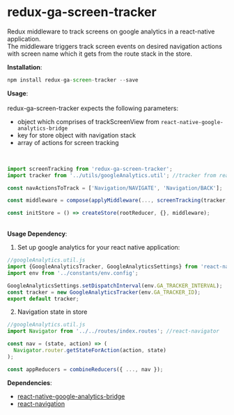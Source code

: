 # redux-ga-screen-tracker

Redux middleware to track screens on google analytics in a react-native application.<br>
The middleware triggers track screen events on desired navigation actions with screen name which it gets from the route stack in the store.

<strong>Installation</strong>:
```javascript
npm install redux-ga-screen-tracker --save
```

<strong>Usage</strong>:<br>
<br>redux-ga-screen-tracker expects the following parameters:

 * object which comprises of trackScreenView from ```react-native-google-analytics-bridge```
 * key for store object with navigation stack 
 * array of actions for screen tracking 
<br>

```javascript
import screenTracking from 'redux-ga-screen-tracker';
import tracker from '../utils/googleAnalytics.util'; //tracker from react-native-google-analytics-bridge

const navActionsToTrack = ['Navigation/NAVIGATE', 'Navigation/BACK'];

const middleware = compose(applyMiddleware(..., screenTracking(tracker, 'nav', navActionsToTrack)));

const initStore = () => createStore(rootReducer, {}, middleware);
```

<br><strong>Usage Dependency</strong>:<br>
1. Set up google analytics for your react native application:
```javascript
//googleAnalytics.util.js
import {GoogleAnalyticsTracker, GoogleAnalyticsSettings} from 'react-native-google-analytics-bridge';
import env from '../constants/env.config';

GoogleAnalyticsSettings.setDispatchInterval(env.GA_TRACKER_INTERVAL);
const tracker = new GoogleAnalyticsTracker(env.GA_TRACKER_ID);
export default tracker;
```
2. Navigation state in store
```javascript
//googleAnalytics.util.js
import Navigator from '../../routes/index.routes'; //react-navigator

const nav = (state, action) => (
  Navigator.router.getStateForAction(action, state)
);

const appReducers = combineReducers({ ..., nav });
```

<strong>Dependencies</strong>: 
* <a href='https://github.com/idehub/react-native-google-analytics-bridge'>react-native-google-analytics-bridge</a> 
* <a href='https://github.com/react-community/react-navigation'>react-navigation</a>


